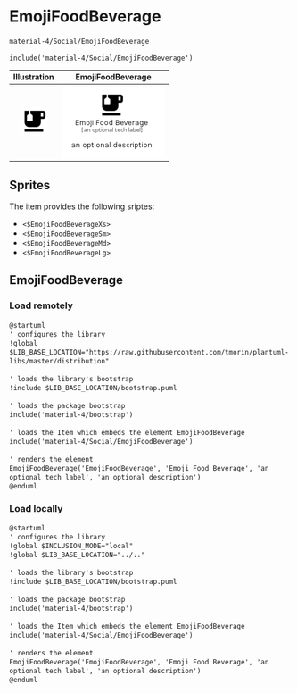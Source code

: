 # EmojiFoodBeverage


```text
material-4/Social/EmojiFoodBeverage
```

```text
include('material-4/Social/EmojiFoodBeverage')
```



| Illustration | EmojiFoodBeverage |
| :---: | :---: |
| ![illustration for Illustration](../../material-4/Social/EmojiFoodBeverage.png) | ![illustration for EmojiFoodBeverage](../../material-4/Social/EmojiFoodBeverage.Local.png) |



## Sprites
The item provides the following sriptes:

- `<$EmojiFoodBeverageXs>`
- `<$EmojiFoodBeverageSm>`
- `<$EmojiFoodBeverageMd>`
- `<$EmojiFoodBeverageLg>`





## EmojiFoodBeverage

### Load remotely
```plantuml
@startuml
' configures the library
!global $LIB_BASE_LOCATION="https://raw.githubusercontent.com/tmorin/plantuml-libs/master/distribution"

' loads the library's bootstrap
!include $LIB_BASE_LOCATION/bootstrap.puml

' loads the package bootstrap
include('material-4/bootstrap')

' loads the Item which embeds the element EmojiFoodBeverage
include('material-4/Social/EmojiFoodBeverage')

' renders the element
EmojiFoodBeverage('EmojiFoodBeverage', 'Emoji Food Beverage', 'an optional tech label', 'an optional description')
@enduml
```

### Load locally
```plantuml
@startuml
' configures the library
!global $INCLUSION_MODE="local"
!global $LIB_BASE_LOCATION="../.."

' loads the library's bootstrap
!include $LIB_BASE_LOCATION/bootstrap.puml

' loads the package bootstrap
include('material-4/bootstrap')

' loads the Item which embeds the element EmojiFoodBeverage
include('material-4/Social/EmojiFoodBeverage')

' renders the element
EmojiFoodBeverage('EmojiFoodBeverage', 'Emoji Food Beverage', 'an optional tech label', 'an optional description')
@enduml
```

